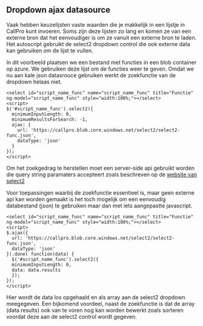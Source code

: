 ## Dropdown ajax datasource

Vaak hebben keuzelijsten vaste waarden die je makkelijk in een lijstje in CallPro kunt invoeren. Soms zijn deze lijsten zo lang en komen ze van een externe bron dat het eenvoudiger is om ze vanuit een externe bron te laden. Het autoscript gebruikt de select2 dropdown control die ook externe data kan gebruiken om de lijst te vullen.

In dit voorbeeld plaatsen we een bestand met functies in een blob container op azure. We gebruiken deze lijst om de functies weer te geven. Omdat we nu aan kale json datasrouce gebruiken werkt de zoekfunctie van de dropdown helaas niet. 

```
<select id="script_name_func" name="script_name_func" title="Functie" ng-model="script_name_func" style="width:100%;"></select>
<script>
$('#script_name_func').select2({
  minimumInputLength: 0,
  minimumResultsForSearch: -1,
  ajax: {
    url: 'https://callpro.blob.core.windows.net/select2/select2-func.json',
    dataType: 'json'
  }
});
</script>
```

Om het zoekgedrag te herstellen moet een server-side api gebruikt worden die query string paramaters accepteert zoals beschreven op de [website van select2](https://select2.org/data-sources/ajax#request-parameters)

Voor toepassingen waarbij de zoekfunctie essentieel is, maar geen externe api kan worden gemaakt is het toch mogelijk om een eenvoudig databestand (json) te gebruiken maar dan met iets aangepastte javascript.

```
<select id="script_name_func" name="script_name_func" title="Functie" ng-model="script_name_func" style="width:100%;"></select>
<script>
$.ajax({
  url: 'https://callpro.blob.core.windows.net/select2/select2-func.json',
  dataType: 'json'
}).done( function(data) {
  $('#script_name_func').select2({
  minimumInputLength: 0,
  data: data.results
  });
});
</script>
```

Hier wordt de data los opgehaald en als array aan de select2 dropdown meegegeven. Een bijkomend voordeel, naast de zoekfunctie is dat de array (data.results) ook van te voren nog kan worden bewerkt zoals sorteren voordat deze aan de select2 control wordt gegeven.
